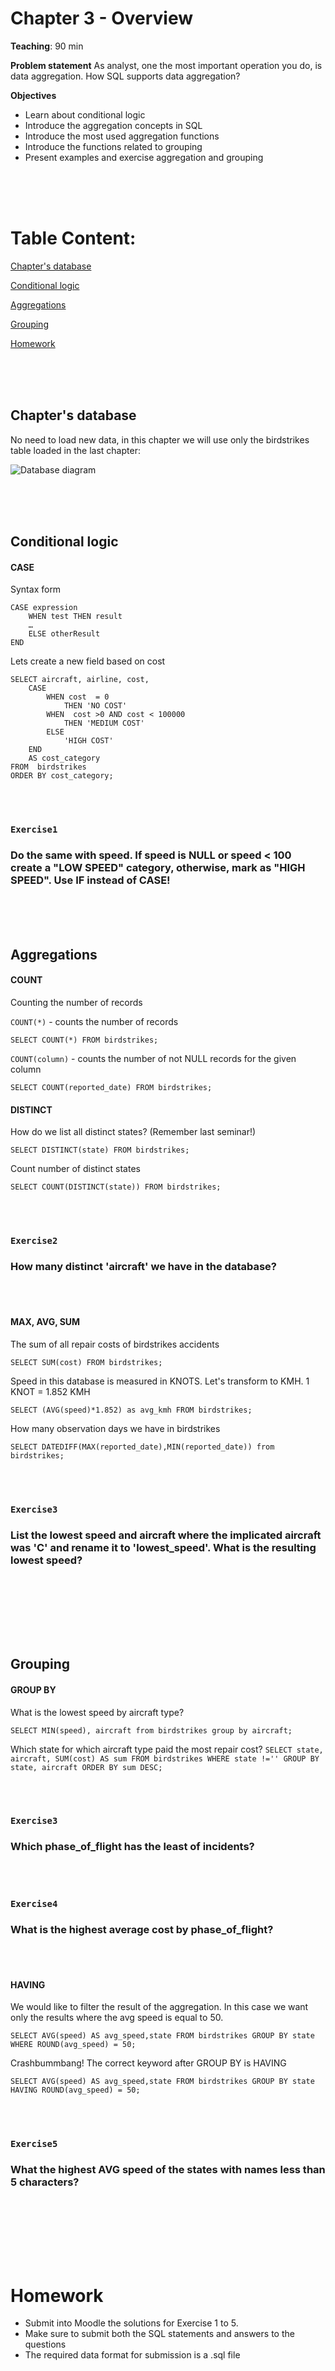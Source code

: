 # Chapter 3 - Overview

**Teaching**: 90 min

**Problem statement**
As analyst, one the most important operation you do, is data aggregation. How SQL supports data aggregation?


**Objectives**
* Learn about conditional logic
* Introduce the aggregation concepts in SQL
* Introduce the most used aggregation functions
* Introduce the functions related to grouping
* Present examples and exercise aggregation and grouping





<br/><br/><br/>

# Table Content:
[Chapter's database](#db)

[Conditional logic](#logic)

[Aggregations](#aggregations)

[Grouping](#grouping)

[Homework](#homework)  


<br/><br/><br/>
<a name="db"/>
## Chapter's database

No need to load new data, in this chapter we will use only the birdstrikes table loaded in the last chapter:


![Database diagram](/SQL1/db_model.png)


<br/><br/><br/>
<a name="logic"/>
## Conditional logic

#### CASE

Syntax form

```
CASE expression
    WHEN test THEN result
    …
    ELSE otherResult
END
```

Lets create a new field based on cost

```
SELECT aircraft, airline, cost, 
    CASE 
        WHEN cost  = 0
            THEN 'NO COST'
        WHEN  cost >0 AND cost < 100000
            THEN 'MEDIUM COST'
        ELSE 
            'HIGH COST'
    END
    AS cost_category   
FROM  birdstrikes
ORDER BY cost_category;
```

<br/><br/>
### `Exercise1` 
### Do the same with speed. If speed is NULL or speed < 100 create a "LOW SPEED" category, otherwise, mark as "HIGH SPEED". Use IF instead of CASE!


<br/><br/><br/>
<a name="agregations"/>
## Aggregations

#### COUNT

Counting the number of records

`COUNT(*)` - counts the number of records

`SELECT COUNT(*) FROM birdstrikes;`

`COUNT(column)` - counts the number of not NULL records for the given column

`SELECT COUNT(reported_date) FROM birdstrikes;`

#### DISTINCT

How do we list all distinct states? (Remember last seminar!)

`SELECT DISTINCT(state) FROM birdstrikes;`

Count number of distinct states

`SELECT COUNT(DISTINCT(state)) FROM birdstrikes;`

<br/><br/>
### `Exercise2` 
### How many distinct 'aircraft' we have in the database?
<br/><br/>

#### MAX, AVG, SUM 

The sum of all repair costs of birdstrikes accidents

`SELECT SUM(cost) FROM birdstrikes;`

Speed in this database is measured in KNOTS. Let's transform to KMH. 1 KNOT = 1.852 KMH

`SELECT (AVG(speed)*1.852) as avg_kmh FROM birdstrikes;`

How many observation days we have in birdstrikes

`SELECT DATEDIFF(MAX(reported_date),MIN(reported_date)) from birdstrikes;`


<br/><br/>
### `Exercise3` 
### List the lowest speed and aircraft where the implicated aircraft was 'C' and rename it to 'lowest_speed'. What is the resulting lowest speed?
<br/><br/>


<br/><br/><br/>
<a name="grouping"/>
## Grouping

#### GROUP BY

What is the lowest speed by aircraft type?

`SELECT MIN(speed), aircraft from birdstrikes group by aircraft;`

Which state for which aircraft type paid the most repair cost?
`SELECT state, aircraft, SUM(cost) AS sum FROM birdstrikes WHERE state !='' GROUP BY state, aircraft ORDER BY sum DESC;`


<br/><br/>
### `Exercise3` 
### Which phase_of_flight has the least of incidents? 
<br/><br/>


### `Exercise4` 
### What is the highest average cost by phase_of_flight?
<br/><br/>


#### HAVING

We would like to filter the result of the aggregation. In this case we want only the results where the avg speed is equal to 50.

`SELECT AVG(speed) AS avg_speed,state FROM birdstrikes GROUP BY state WHERE ROUND(avg_speed) = 50;`

Crashbummbang! The correct keyword after GROUP BY is HAVING

`SELECT AVG(speed) AS avg_speed,state FROM birdstrikes GROUP BY state HAVING ROUND(avg_speed) = 50;`


<br/><br/>
### `Exercise5` 
### What the highest AVG speed of the states with names less than 5 characters?
<br/><br/>


<br/><br/><br/>
<a name="homework"/>
# Homework

* Submit into Moodle the solutions for Exercise 1 to 5. 
* Make sure to submit both the SQL statements and answers to the questions
* The required data format for submission is a .sql file








